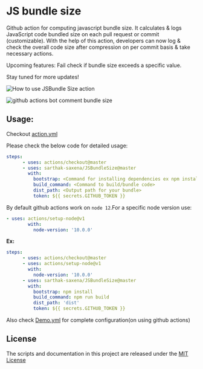 # JS bundle size
Github action for computing javascript bundle size. It calculates  & logs JavaScript code bundled size on each pull request or commit (customizable).
With the help of this action, developers can now log & check the overall code size after compression on per commit basis & take necessary actions.

Upcoming features:
Fail check if bundle size exceeds a specific value.

Stay tuned for more updates!

![How to use JSBundle Size action](https://i.imgur.com/koKtvty.gif)

![github actions bot comment bundle size](https://i.imgur.com/GhElRd1.png)

## Usage:

Checkout [action.yml](./action.yml)

Please check the below code for detailed usage:
```yaml
steps:
      - uses: actions/checkout@master
      - uses: sarthak-saxena/JSBundleSize@master
        with:
          bootstrap: <Command for installing dependencies ex npm install>
          build_command: <Command to build/bundle code>
          dist_path: <Output path for your bundle>
          token: ${{ secrets.GITHUB_TOKEN }}

```

By default github actions work on `node 12`.For a specific node version use:

```yaml
- uses: actions/setup-node@v1
        with:
          node-version: '10.0.0'
```

**Ex:**
```yaml
steps:
      - uses: actions/checkout@master
      - uses: actions/setup-node@v1
        with:
          node-version: '10.0.0'
      - uses: sarthak-saxena/JSBundleSize@master
        with:
          bootstrap: npm install
          build_command: npm run build
          dist_path: 'dist'
          token: ${{ secrets.GITHUB_TOKEN }}

```

Also check [Demo.yml](./Demo.yml) for complete configuration(on using github actions)

## License
The scripts and documentation in this project are released under the [MIT License](./LICENSE)
